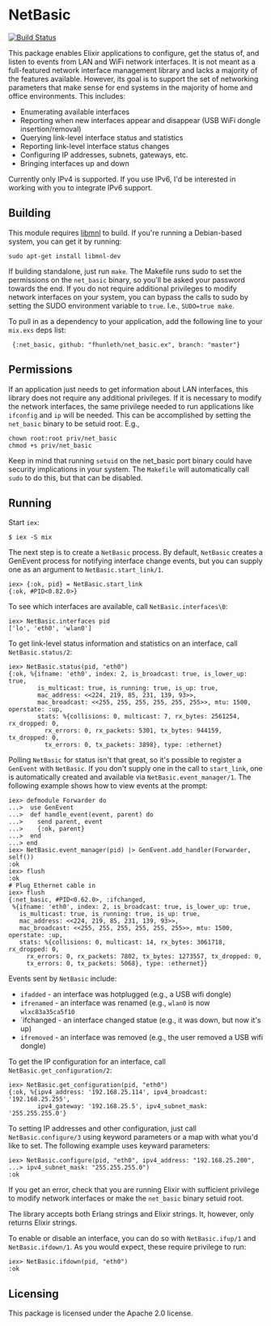 # NetBasic
[![Build Status](https://travis-ci.org/fhunleth/net_basic.ex.svg)](https://travis-ci.org/fhunleth/net_basic.ex)

This package enables Elixir applications to configure, get the status of,
and listen to events from LAN and WiFi network interfaces. It is not meant
as a full-featured network interface management library and lacks a majority
of the features available. However, its goal is to support the set of
networking parameters that make sense for end systems in the majority
of home and office environments. This includes:

 * Enumerating available interfaces
 * Reporting when new interfaces appear and disappear (USB WiFi dongle insertion/removal)
 * Querying link-level interface status and statistics
 * Reporting link-level interface status changes
 * Configuring IP addresses, subnets, gateways, etc.
 * Bringing interfaces up and down

Currently only IPv4 is supported. If you use IPv6, I'd be interested in
working with you to integrate IPv6 support.

## Building

This module requires [libmnl](http://netfilter.org/projects/libmnl/) to build.
If you're running a Debian-based system, you can get it by running:

    sudo apt-get install libmnl-dev

If building standalone, just run `make`. The Makefile runs sudo to set the
permissions on the `net_basic` binary, so you'll be asked your password towards
the end. If you do not require additional privileges to modify network
interfaces on your system, you can bypass the calls to sudo by setting the
SUDO environment variable to `true`. I.e., `SUDO=true make`.

To pull in as a dependency to your application, add the following line to your
`mix.exs` deps list:

     {:net_basic, github: "fhunleth/net_basic.ex", branch: "master"}

## Permissions

If an application just needs to get information about LAN interfaces,
this library does not require any additional privileges. If it is necessary
to modify the network interfaces, the same privilege needed to run applications
like `ifconfig` and `ip` will be needed. This can be accomplished by setting
the `net_basic` binary to be setuid root. E.g.,

    chown root:root priv/net_basic
    chmod +s priv/net_basic

Keep in mind that running `setuid` on the net_basic port binary could have
security implications in your system. The `Makefile` will automatically call
`sudo` to do this, but that can be disabled.

## Running

Start `iex`:

    $ iex -S mix

The next step is to create a `NetBasic` process. By default, `NetBasic` creates
a GenEvent process for notifying interface change events, but you can supply one
as an argument to `NetBasic.start_link/1`.

    iex> {:ok, pid} = NetBasic.start_link
    {:ok, #PID<0.82.0>}

To see which interfaces are available, call `NetBasic.interfaces\0`:

    iex> NetBasic.interfaces pid
	['lo', 'eth0', 'wlan0']

To get link-level status information and statistics on an interface, call
`NetBasic.status/2`:

    iex> NetBasic.status(pid, "eth0")
    {:ok, %{ifname: 'eth0', index: 2, is_broadcast: true, is_lower_up: true,
            is_multicast: true, is_running: true, is_up: true,
            mac_address: <<224, 219, 85, 231, 139, 93>>,
            mac_broadcast: <<255, 255, 255, 255, 255, 255>>, mtu: 1500, operstate: :up,
            stats: %{collisions: 0, multicast: 7, rx_bytes: 2561254, rx_dropped: 0,
              rx_errors: 0, rx_packets: 5301, tx_bytes: 944159, tx_dropped: 0,
              tx_errors: 0, tx_packets: 3898}, type: :ethernet}

Polling `NetBasic` for status isn't that great, so it's possible to
register a `GenEvent` with `NetBasic`. If you don't supply one in the call
to `start_link`, one is automatically created and available via `NetBasic.event_manager/1`. The
following example shows how to view events at the prompt:

    iex> defmodule Forwarder do
    ...>  use GenEvent
    ...>  def handle_event(event, parent) do
    ...>    send parent, event
    ...>    {:ok, parent}
    ...>  end
    ...> end
    iex> NetBasic.event_manager(pid) |> GenEvent.add_handler(Forwarder, self())
    :ok
    iex> flush
    :ok
    # Plug Ethernet cable in
    iex> flush
    {:net_basic, #PID<0.62.0>, :ifchanged,
     %{ifname: 'eth0', index: 2, is_broadcast: true, is_lower_up: true,
       is_multicast: true, is_running: true, is_up: true,
       mac_address: <<224, 219, 85, 231, 139, 93>>,
       mac_broadcast: <<255, 255, 255, 255, 255, 255>>, mtu: 1500, operstate: :up,
       stats: %{collisions: 0, multicast: 14, rx_bytes: 3061718, rx_dropped: 0,
         rx_errors: 0, rx_packets: 7802, tx_bytes: 1273557, tx_dropped: 0,
         tx_errors: 0, tx_packets: 5068}, type: :ethernet}}

Events sent by `NetBasic` include:
  * `ifadded` - an interface was hotplugged (e.g., a USB wifi dongle)
  * `ifrenamed` - an interface was renamed (e.g., `wlan0` is now
    `wlxc83a35ca5f10`
  * `ifchanged - an interface changed statue (e.g., it was down, but now it's
    up)
  * `ifremoved` - an interface was removed (e.g., the user removed a USB wifi
    dongle)

To get the IP configuration for an interface, call `NetBasic.get_configuration/2`:

    iex> NetBasic.get_configuration(pid, "eth0")
    {:ok, %{ipv4_address: '192.168.25.114', ipv4_broadcast: '192.168.25.255',
            ipv4_gateway: '192.168.25.5', ipv4_subnet_mask: '255.255.255.0'}

To setting IP addresses and other configuration, just call
`NetBasic.configure/3` using keyword parameters or a map with what you'd like
to set. The following example uses keyward parameters:

    iex> NetBasic.configure(pid, "eth0", ipv4_address: "192.168.25.200",
    ...> ipv4_subnet_mask: "255.255.255.0")
    :ok

If you get an error, check that you are running Elixir with sufficient privilege
to modify network interfaces or make the `net_basic` binary setuid root.

The library accepts both Erlang strings and Elixir strings. It,
however, only returns Elixir strings.

To enable or disable an interface, you can do so with `NetBasic.ifup/1` and
`NetBasic.ifdown/1`. As you would expect, these require privilege to run:

    iex> NetBasic.ifdown(pid, "eth0")
    :ok

## Licensing

This package is licensed under the Apache 2.0 license.
